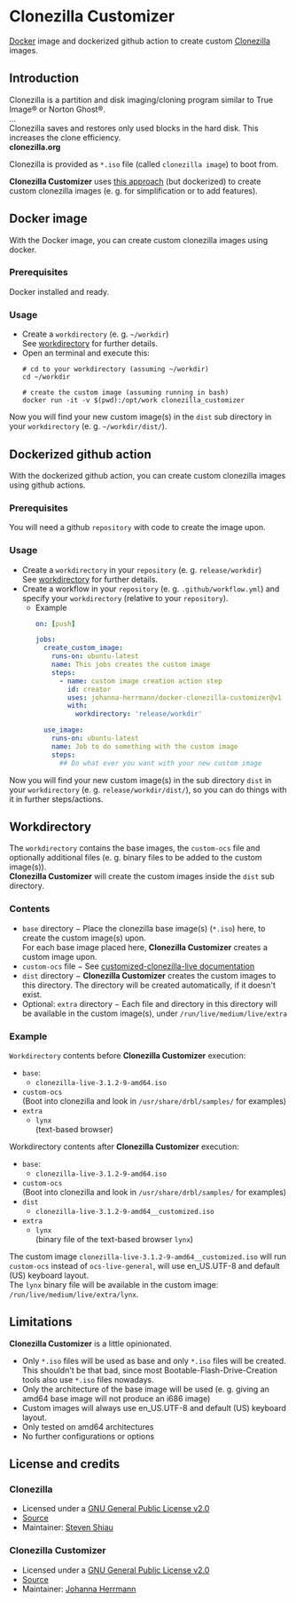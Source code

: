 # Clonezilla Customizer

[Docker](https://www.docker.com/) image and dockerized github action to create custom [Clonezilla](https://clonezilla.org/) images.


## Introduction

Clonezilla is a partition and disk imaging/cloning program similar to True Image® or Norton Ghost®. \
... \
Clonezilla saves and restores only used blocks in the hard disk. This increases the clone efficiency. \
**clonezilla.org**

Clonezilla is provided as `*.iso` file (called `clonezilla image`) to boot from.

**Clonezilla Customizer** uses [this approach](https://clonezilla.org/advanced/customized-clonezilla-live.php) (but dockerized) to create custom clonezilla images (e. g. for simplification or to add features).

## Docker image
With the Docker image, you can create custom clonezilla images using docker.

### Prerequisites
Docker installed and ready.

### Usage
* Create a `workdirectory` (e. g. `~/workdir`) \
  See [workdirectory](#workdirectory) for further details.
* Open an terminal and execute this:
  ```shell
  # cd to your workdirectory (assuming ~/workdir)
  cd ~/workdir

  # create the custom image (assuming running in bash)
  docker run -it -v $(pwd):/opt/work clonezilla_customizer
  ```

Now you will find your new custom image(s) in the `dist` sub directory in your `workdirectory`
(e. g. `~/workdir/dist/`).


## Dockerized github action
With the dockerized github action, you can create custom clonezilla images using github actions.

### Prerequisites
You will need a github `repository` with code to create the image upon.

### Usage
* Create a `workdirectory` in your `repository` (e. g. `release/workdir`) \
  See [workdirectory](#workdirectory) for further details.
* Create a workflow in your `repository` (e. g. `.github/workflow.yml`)
  and specify your `workdirectory` (relative to your `repository`).
  * Example
    ```yaml
    on: [push]

    jobs:
      create_custom_image:
        runs-on: ubuntu-latest
        name: This jobs creates the custom image
        steps:
          - name: custom image creation action step
            id: creator
            uses: johanna-herrmann/docker-clonezilla-customizer@v1
            with:
              workdirectory: 'release/workdir'

      use_image:
        runs-on: ubuntu-latest
        name: Job to do something with the custom image
        steps:
          ## Do what ever you want with your new custom image
    ```

Now you will find your new custom image(s) in the sub directory `dist` in your `workdirectory`
(e. g. `release/workdir/dist/`), so you can do things with it in further steps/actions.

## Workdirectory

The `workdirectory` contains the base images, the `custom-ocs` file and optionally additional files (e. g. binary files to be added to the custom image(s)). \
**Clonezilla Customizer** will create the custom images inside the `dist` sub directory.

### Contents
* `base` directory &minus; Place the clonezilla base image(s) (`*.iso`) here, to create the custom image(s) upon. \
  For each base image placed here, **Clonezilla Customizer** creates a custom image upon.
* `custom-ocs` file &minus; See [customized-clonezilla-live documentation](https://clonezilla.org/advanced/customized-clonezilla-live.php)
* `dist` directory &minus; **Clonezilla Customizer** creates the custom images to this directory.
  The directory will be created automatically, if it doesn't exist.
* Optional: `extra` directory &minus; Each file and directory in this directory will be available in the custom image(s),
  under `/run/live/medium/live/extra`

### Example
`Workdirectory` contents before **Clonezilla Customizer** execution:
* `base`:
  * `clonezilla-live-3.1.2-9-amd64.iso`
* `custom-ocs` \
  (Boot into clonezilla and look in `/usr/share/drbl/samples/` for examples)
* `extra`
  * `lynx` \
    (text-based browser)

Workdirectory contents after **Clonezilla Customizer** execution:
* `base`:
  * `clonezilla-live-3.1.2-9-amd64.iso`
* `custom-ocs` \
  (Boot into clonezilla and look in `/usr/share/drbl/samples/` for examples)
* `dist`
  *  `clonezilla-live-3.1.2-9-amd64__customized.iso`
* `extra`
  * `lynx` \
    (binary file of the text-based browser `lynx`)

The custom image `clonezilla-live-3.1.2-9-amd64__customized.iso` will run `custom-ocs` instead of `ocs-live-general`, will use en_US.UTF-8 and default (US) keyboard layout. \
The `lynx` binary file will be available in the custom image: `/run/live/medium/live/extra/lynx`.

## Limitations

**Clonezilla Customizer** is a little opinionated.

* Only `*.iso` files will be used as base and only `*.iso` files will be created. \
  This shouldn't be that bad, since most Bootable-Flash-Drive-Creation tools also use `*.iso` files nowadays.
* Only the architecture of the base image will be used
  (e. g. giving an amd64 base image will not produce an i686 image)
* Custom images will always use en_US.UTF-8 and default (US) keyboard layout.
* Only tested on amd64 architectures
* No further configurations or options

## License and credits

### Clonezilla
* Licensed under a [GNU General Public License v2.0](./LICENSE_clonezilla)
* [Source](https://github.com/stevenshiau/clonezilla)
* Maintainer: [Steven Shiau](https://github.com/stevenshiau/)

### Clonezilla Customizer
* Licensed under a [GNU General Public License v2.0](./LICENSE)
* [Source](https://github.com/johanna-herrmann/clonezilla_customizer)
* Maintainer: [Johanna Herrmann](https://github.com/johanna-herrmann/)
